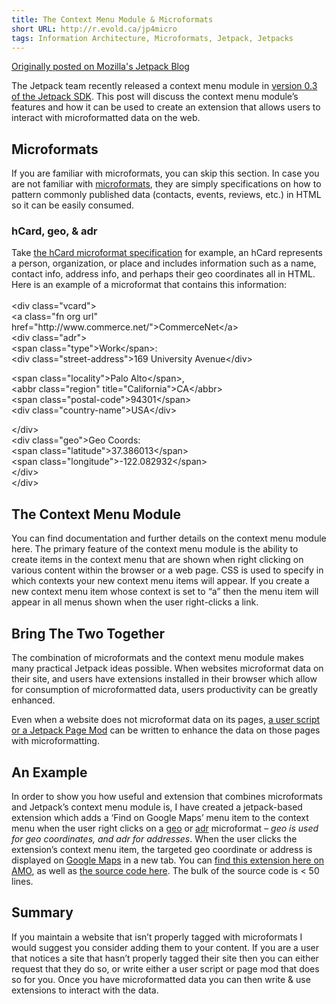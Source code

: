 ```yaml
---
title: The Context Menu Module & Microformats
short URL: http://r.evold.ca/jp4micro
tags: Information Architecture, Microformats, Jetpack, Jetpacks
---
```

<a target="_blank" title="The Context Menu Module &amp; Microformats" rel="external" rev="vote-for" href="http://mozillalabs.com/jetpack/2010/05/03/context-menu-module-microformats/">Originally posted on Mozilla's Jetpack Blog</a>
</p>

<p>The Jetpack team recently released a context menu module in <a title="Jetpack SDK 0.3" rel="external" rev="vote-for" target="_blank" href="http://mozillalabs.com/jetpack/2010/04/29/announcing-jetpack-sdk-0-3/">version 0.3 of the Jetpack SDK</a>. This post will discuss the context menu module’s features and how it can be used to create an extension that allows users to interact with microformatted data on the web.</p>
<h2>Microformats</h2>
<p>If you are familiar with microformats, you can skip this section. In case you are not familiar with <a title="microformats" rel="external" target="_blank" href="http://microformats.org">microformats</a>, they are simply specifications on how to pattern commonly published data (contacts, events, reviews, etc.) in HTML so it can be easily consumed. <span id="more-382"></span></p>
<h3>hCard, geo, &amp; adr</h3>
<p>Take <a title="hCard Microformat" rel="external" target="_blank" href="http://microformats.org/wiki/hcard">the hCard microformat specification</a> for example, an hCard represents a person, organization, or place and includes information such as a name, contact info, address info, and perhaps their geo coordinates all in HTML. Here is an example of a microformat that contains this information:<br>

<br>
&lt;div class="vcard"&gt;<br>
&lt;a class="fn org url" href="http://www.commerce.net/"&gt;CommerceNet&lt;/a&gt;<br>
&lt;div class="adr"&gt;<br>
&lt;span class="type"&gt;Work&lt;/span&gt;:<br>
&lt;div class="street-address"&gt;169 University Avenue&lt;/div&gt;<br>

&lt;span class="locality"&gt;Palo Alto&lt;/span&gt;,<br>
&lt;abbr class="region" title="California"&gt;CA&lt;/abbr&gt;<br>
&lt;span class="postal-code"&gt;94301&lt;/span&gt;<br>
&lt;div class="country-name"&gt;USA&lt;/div&gt;<br>

&lt;/div&gt;<br>
&lt;div class="geo"&gt;Geo Coords:<br>
&lt;span class="latitude"&gt;37.386013&lt;/span&gt;<br>
&lt;span class="longitude"&gt;-122.082932&lt;/span&gt;<br>
&lt;/div&gt;<br>
&lt;/div&gt;
</p>

<h2>The Context Menu Module</h2>
<p>You can find documentation and further details on the context menu module here. The primary feature of the context menu module is the ability to create items in the context menu that are shown when right clicking on various content within the browser or a web page. CSS is used to specify in which contexts your new context menu items will appear. If you create a new context menu item whose context is set to “a” then the menu item will appear in all menus shown when the user right-clicks a link.</p>
<h2>Bring The Two Together</h2>
<p>The combination of microformats and the context menu module makes many practical Jetpack ideas possible. When websites microformat data on their site, and users have extensions installed in their browser which allow for consumption of microformatted data, users productivity can be greatly enhanced.</p>
<p>Even when a website does not microformat data on its pages, <a title="Jetpack Page Mods vs. User Scripts" target="_blank" href="http://mozillalabs.com/jetpack/2010/04/01/jetpack-page-mod-vs-user-script/">a user script or a Jetpack Page Mod</a> can be written to enhance the data on those pages with microformatting.</p>
<h2>An Example</h2>
<p>In order to show you how useful and extension that combines microformats and Jetpack’s context menu module is, I have created a jetpack-based extension which adds a ‘Find on Google Maps’ menu item to the context menu when the user right clicks on a <a title="geo - microformat specification" target="_blank" href="http://microformats.org/wiki/geo">geo</a> or <a title="adr - microformat specification" target="_blank" href="http://microformats.org/wiki/adr">adr</a> microformat – <em>geo is used for geo coordinates, and adr for addresses</em>. When the user clicks the extension’s context menu item, the targeted geo coordinate or address is displayed on <a title="Google Maps" rel="external nofollow" target="_blank" href="http://maps.google.com/">Google Maps</a> in a new tab. You can <a title="Find on Google Maps - Firefox Extension" target="_blank" href="https://addons.mozilla.org/en-US/firefox/addon/153353/">find this extension here on AMO</a>, as well as <a target="_blank" href="http://github.com/erikvold/googlemaps4microformats-jetpack">the source code here</a>. The bulk of the source code is &lt; 50 lines.</p>

<h2>Summary</h2>
<p>If you maintain a website that isn’t properly tagged with microformats I would suggest you consider adding them to your content.  If you are a user that notices a site that hasn’t properly tagged their site then you can either request that they do so, or write either a user script or page mod that does so for you. Once you have microformatted data you can then write &amp; use extensions to interact with the data.</p>
